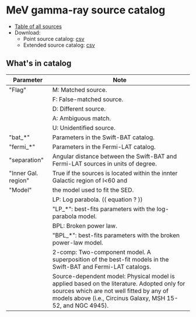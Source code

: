 # MeV gamma-ray source catalog

- [Table of all sources](https://tsuji703.github.io/MeV-All-Sky/files/MeV_all_source.html)
- Download:
  - Point source catalog: [csv](https://tsuji703.github.io/MeV-All-Sky/files/catalog/crossmatch_latest.csv)
  - Extended source catalog: [csv](https://tsuji703.github.io/MeV-All-Sky/files/catalog/crossmatch_latest.csv)

## What's in catalog

| Parameter | Note
| --- |---
|"Flag" | M: Matched source.
|       | F: False-matched source.
|       | D: Different source.
|       | A: Ambiguous match.
|       | U: Unidentified source.
|"bat_*" | Parameters in the Swift-BAT catalog.
|"fermi_*" | Parameters in the Fermi-LAT catalog.
|"separation"| Angular distance between the Swift-BAT and Fermi-LAT sources in units of degree.
|"Inner Gal. region" | True if the sources is located within the innter Galactic region of l<60 and |b|<10 degrees.
|"Model" | the model used to fit the SED.
|        | LP: Log parabola. (( equation ? ))
|        | "LP_*": best-fits parameters with the log-parabola model.
|        | BPL: Broken power law.
|        | "BPL_*": best-fits parameters with the broken power-law model.
|        | 2-comp: Two-component model. A superposition of the best-fit models in the Swift-BAT and Fermi-LAT catalogs.
|        | Source-dependent model: Physical model is applied based on the literature. Adopted only for sources which are not well fitted by any of models above (i.e., Circinus Galaxy, MSH 15-52, and NGC 4945).



<!--
"Flag" 
M: Matched source.
F: False-matched source.
D: Different source.
A: Ambiguous match.
U: Unidentified source.

"bat_*"
Parameters in the Swift-BAT catalog.

"fermi_*"
Parameters in the Fermi-LAT catalog.

"separation"
Angular distance between the Swift-BAT and Fermi-LAT sources in units of degree.



"Inner Gal. region" column indicates if the sources is located within the innter Galactic region of l<60 and |b|<10 degrees.

"Model" colum indicates the model used to fit the SED.

SEDs are fitted with the following models:
LP: Log parabola.
(( equation ? ))
"LP_*": best-fits parameters with the log-parabola model.

BPL: Broken power law.
"BPL_*": best-fits parameters with the broken power-law model.

2-comp: Two-component model. A superposition of the best-fit models in the Swift-BAT and Fermi-LAT catalogs.

Source-dependent model: Physical model is applied based on the literature. Adopted only for sources which are not well fitted by any of models above (i.e., Circinus Galaxy, MSH 15-52, and NGC 4945).

-->
